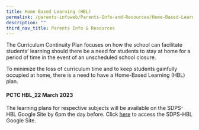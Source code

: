 ```yaml
---
title: Home Based Learning (HBL)
permalink: /parents-infoweb/Parents-Info-and-Resources/Home-Based-Learning-HBL/
description: ""
third_nav_title: Parents Info & Resources
---
```

The Curriculum Continuity Plan focuses on how the school can facilitate students’ learning should there be a need for students to stay at home for a period of time in the event of an unscheduled school closure. 

To minimize the loss of curriculum time and to keep students gainfully occupied at home, there is a need to have a Home-Based Learning (HBL) plan.

#### PCTC HBL_22 March 2023

The learning plans for respective subjects will be available on the SDPS-HBL Google Site by 6pm the day before. Click [here](https://sites.google.com/moe.edu.sg/sdpshbl2023/home) to access the SDPS-HBL Google Site. 
